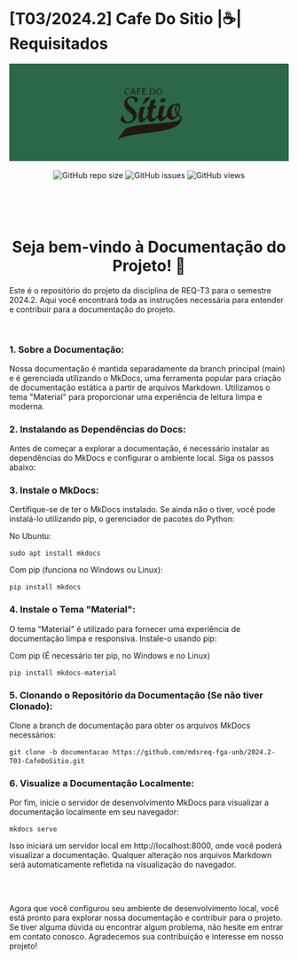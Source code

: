 # [T03/2024.2] Cafe Do Sitio |☕| Requisitados

![Banner](./docs/assets/CafeSitioBanner.png)

<div align="center">

![GitHub repo size](https://img.shields.io/github/repo-size/mdsreq-fga-unb/2024.2-T03-CafeDoSitio?style=for-the-badge)
![GitHub issues](https://img.shields.io/github/issues/mdsreq-fga-unb/2024.2-T03-CafeDoSitio?style=for-the-badge)
![GitHub views](https://komarev.com/ghpvc/?username=req-fga-unb&repo=2024.2-T03-CafeDoSitio&color=blueviolet&style=for-the-badge&label=Views)

</div>

<br>
<br>
<br>

<center>
<h1> Seja bem-vindo à Documentação do Projeto! 👋</h1>
</center>

Este é o repositório do projeto da disciplina de REQ-T3 para o semestre 2024.2. Aqui você encontrará toda as instruções necessária para entender e contribuir para a documentação do projeto.

<br>

### 1. Sobre a Documentação:
Nossa documentação é mantida separadamente da branch principal (main) e é gerenciada utilizando o MkDocs, uma ferramenta popular para criação de documentação estática a partir de arquivos Markdown. Utilizamos o tema "Material" para proporcionar uma experiência de leitura limpa e moderna.

### 2. Instalando as Dependências do Docs:
Antes de começar a explorar a documentação, é necessário instalar as dependências do MkDocs e configurar o ambiente local. Siga os passos abaixo:

### 3. Instale o MkDocs:
Certifique-se de ter o MkDocs instalado. Se ainda não o tiver, você pode instalá-lo utilizando pip, o gerenciador de pacotes do Python:

No Ubuntu:

```shell
sudo apt install mkdocs
```

Com pip (funciona no Windows ou Linux):
```shell
pip install mkdocs
```

### 4. Instale o Tema "Material":
O tema "Material" é utilizado para fornecer uma experiência de documentação limpa e responsiva. Instale-o usando pip:

Com pip (É necessário ter pip, no Windows e no Linux)
```shell
pip install mkdocs-material
```

### 5. Clonando o Repositório da Documentação (Se não tiver Clonado):
Clone a branch de documentação para obter os arquivos MkDocs necessários:

```shell
git clone -b documentacao https://github.com/mdsreq-fga-unb/2024.2-T03-CafeDoSitio.git
```

### 6. Visualize a Documentação Localmente:
Por fim, inicie o servidor de desenvolvimento MkDocs para visualizar a documentação localmente em seu navegador:

```shell
mkdocs serve
```

Isso iniciará um servidor local em http://localhost:8000, onde você poderá visualizar a documentação. Qualquer alteração nos arquivos Markdown será automaticamente refletida na visualização do navegador.

<br>
<br>

Agora que você configurou seu ambiente de desenvolvimento local, você está pronto para explorar nossa documentação e contribuir para o projeto. Se tiver alguma dúvida ou encontrar algum problema, não hesite em entrar em contato conosco. Agradecemos sua contribuição e interesse em nosso projeto!